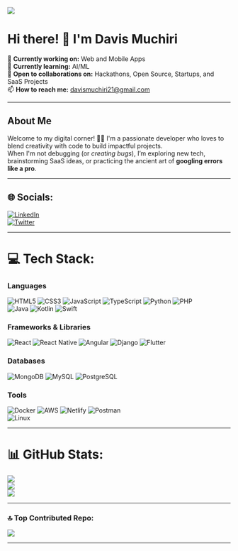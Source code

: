 [![](https://visitcount.itsvg.in/api?id=Muchiri-cmd&icon=4&color=0)](https://visitcount.itsvg.in)

# Hi there! 👋 I'm Davis Muchiri

🔭 **Currently working on:** Web and Mobile Apps  
🌱 **Currently learning:** AI/ML  
👯 **Open to collaborations on:** Hackathons, Open Source, Startups, and SaaS Projects  
📫 **How to reach me:** davismuchiri21@gmail.com  

---

## About Me

Welcome to my digital corner! 👨‍💻 I'm a passionate developer who loves to blend creativity with code to build impactful projects.  
When I'm not debugging (or _creating bugs_), I’m exploring new tech, brainstorming SaaS ideas, or practicing the ancient art of **googling errors like a pro**.  

---

## 🌐 Socials:
[![LinkedIn](https://img.shields.io/badge/LinkedIn-%230077B5.svg?logo=linkedin&logoColor=white)](https://www.linkedin.com/in/davis-muchiri-b4991b251)  
[![Twitter](https://img.shields.io/badge/Twitter-%231DA1F2.svg?logo=twitter&logoColor=white)](https://twitter.com/davisdevelops)

---

# 💻 Tech Stack:

### Languages
![HTML5](https://img.shields.io/badge/html5-%23E34F26.svg?style=for-the-badge&logo=html5&logoColor=white) 
![CSS3](https://img.shields.io/badge/css3-%231572B6.svg?style=for-the-badge&logo=css3&logoColor=white) 
![JavaScript](https://img.shields.io/badge/javascript-%23323330.svg?style=for-the-badge&logo=javascript&logoColor=%23F7DF1E) 
![TypeScript](https://img.shields.io/badge/typescript-%23007ACC.svg?style=for-the-badge&logo=typescript&logoColor=white) 
![Python](https://img.shields.io/badge/python-%233776AB.svg?style=for-the-badge&logo=python&logoColor=white) 
![PHP](https://img.shields.io/badge/php-%23777BB4.svg?style=for-the-badge&logo=php&logoColor=white)  
![Java](https://img.shields.io/badge/java-%23ED8B00.svg?style=for-the-badge&logo=java&logoColor=white) 
![Kotlin](https://img.shields.io/badge/kotlin-%230095D5.svg?style=for-the-badge&logo=kotlin&logoColor=white) 
![Swift](https://img.shields.io/badge/swift-F54A2A?style=for-the-badge&logo=swift&logoColor=white)

### Frameworks & Libraries
![React](https://img.shields.io/badge/react-%2320232a.svg?style=for-the-badge&logo=react&logoColor=%2361DAFB) 
![React Native](https://img.shields.io/badge/react_native-%2320232a.svg?style=for-the-badge&logo=react&logoColor=%2361DAFB) 
![Angular](https://img.shields.io/badge/angular-%23DD0031.svg?style=for-the-badge&logo=angular&logoColor=white) 
![Django](https://img.shields.io/badge/django-%23092E20.svg?style=for-the-badge&logo=django&logoColor=white) 
![Flutter](https://img.shields.io/badge/flutter-%2302569B.svg?style=for-the-badge&logo=flutter&logoColor=white)

### Databases
![MongoDB](https://img.shields.io/badge/mongodb-%234ea94b.svg?style=for-the-badge&logo=mongodb&logoColor=white) 
![MySQL](https://img.shields.io/badge/mysql-%2300f.svg?style=for-the-badge&logo=mysql&logoColor=white) 
![PostgreSQL](https://img.shields.io/badge/postgresql-%23316192.svg?style=for-the-badge&logo=postgresql&logoColor=white)

### Tools
![Docker](https://img.shields.io/badge/docker-%230db7ed.svg?style=for-the-badge&logo=docker&logoColor=white) 
![AWS](https://img.shields.io/badge/aws-%23232F3E.svg?style=for-the-badge&logo=amazonaws&logoColor=white) 
![Netlify](https://img.shields.io/badge/netlify-%2300C7B7.svg?style=for-the-badge&logo=netlify&logoColor=white) 
![Postman](https://img.shields.io/badge/postman-%23FF6C37.svg?style=for-the-badge&logo=postman&logoColor=white)  
![Linux](https://img.shields.io/badge/linux-FCC624?style=for-the-badge&logo=linux&logoColor=black) 

---

# 📊 GitHub Stats:
![](https://github-readme-stats.vercel.app/api?username=Muchiri-cmd&theme=swift&hide_border=false&include_all_commits=true&count_private=false)  
![](https://github-readme-streak-stats.herokuapp.com/?user=Muchiri-cmd&theme=swift&hide_border=false)  
![](https://github-readme-stats.vercel.app/api/top-langs/?username=Muchiri-cmd&theme=swift&hide_border=false&include_all_commits=true&count_private=false&layout=compact)

---

### 🔝 Top Contributed Repo:
![](https://github-contributor-stats.vercel.app/api?username=Muchiri-cmd&limit=5&theme=dark&combine_all_yearly_contributions=true)

---

